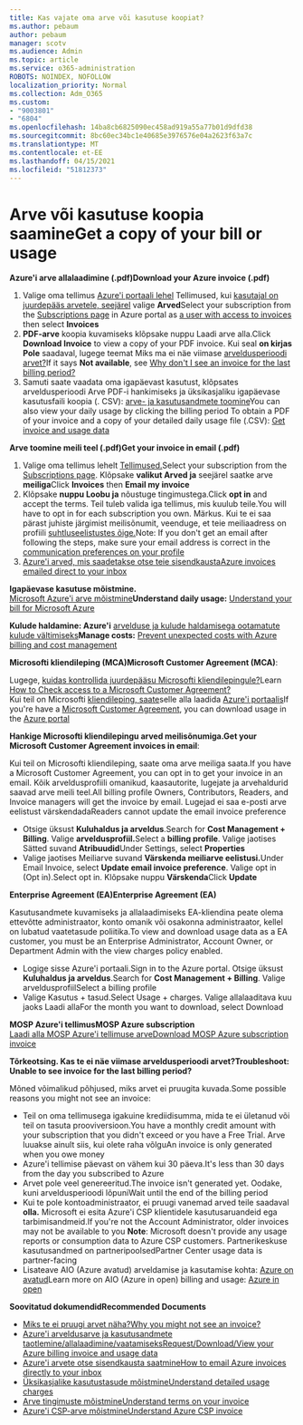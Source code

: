 ```yaml
---
title: Kas vajate oma arve või kasutuse koopiat?
ms.author: pebaum
author: pebaum
manager: scotv
ms.audience: Admin
ms.topic: article
ms.service: o365-administration
ROBOTS: NOINDEX, NOFOLLOW
localization_priority: Normal
ms.collection: Adm_O365
ms.custom:
- "9003801"
- "6804"
ms.openlocfilehash: 14ba8cb6825090ec458ad919a55a77b01d9dfd38
ms.sourcegitcommit: 8bc60ec34bc1e40685e3976576e04a2623f63a7c
ms.translationtype: MT
ms.contentlocale: et-EE
ms.lasthandoff: 04/15/2021
ms.locfileid: "51812373"
---
```

# <a name="get-a-copy-of-your-bill-or-usage"></a><span data-ttu-id="24b98-102">Arve või kasutuse koopia saamine</span><span class="sxs-lookup"><span data-stu-id="24b98-102">Get a copy of your bill or usage</span></span>

<span data-ttu-id="24b98-103">**Azure'i arve allalaadimine (.pdf)**</span><span class="sxs-lookup"><span data-stu-id="24b98-103">**Download your Azure invoice (.pdf)**</span></span>

1. <span data-ttu-id="24b98-104">Valige oma tellimus [Azure'i portaali lehel](https://portal.azure.com/#blade/Microsoft_Azure_Billing/SubscriptionsBlade) Tellimused, kui [kasutajal on juurdepääs arvetele, seejärel](https://docs.microsoft.com/azure/cost-management-billing/manage/manage-billing-access?WT.mc_id=Portal-Microsoft_Azure_Support) valige **Arved**</span><span class="sxs-lookup"><span data-stu-id="24b98-104">Select your subscription from the [Subscriptions page](https://portal.azure.com/#blade/Microsoft_Azure_Billing/SubscriptionsBlade) in Azure portal as [a user with access to invoices](https://docs.microsoft.com/azure/cost-management-billing/manage/manage-billing-access?WT.mc_id=Portal-Microsoft_Azure_Support) then select **Invoices**</span></span>
2. <span data-ttu-id="24b98-105">**PDF-arve** koopia kuvamiseks klõpsake nuppu Laadi arve alla.</span><span class="sxs-lookup"><span data-stu-id="24b98-105">Click **Download Invoice** to view a copy of your PDF invoice.</span></span> <span data-ttu-id="24b98-106">Kui seal **on kirjas Pole** saadaval, lugege teemat Miks ma ei näe viimase [arveldusperioodi arvet?](https://docs.microsoft.com/azure/cost-management-billing/manage/download-azure-invoice-daily-usage-date?WT.mc_id=Portal-Microsoft_Azure_Support#noinvoice)</span><span class="sxs-lookup"><span data-stu-id="24b98-106">If it says **Not available**, see [Why don't I see an invoice for the last billing period?](https://docs.microsoft.com/azure/cost-management-billing/manage/download-azure-invoice-daily-usage-date?WT.mc_id=Portal-Microsoft_Azure_Support#noinvoice)</span></span>
3. <span data-ttu-id="24b98-107">Samuti saate vaadata oma igapäevast kasutust, klõpsates arveldusperioodi Arve PDF-i hankimiseks ja üksikasjaliku igapäevase kasutusfaili koopia (. CSV): [arve- ja kasutusandmete toomine](https://docs.microsoft.com/azure/cost-management-billing/manage/download-azure-invoice-daily-usage-date?WT.mc_id=Portal-Microsoft_Azure_Support)</span><span class="sxs-lookup"><span data-stu-id="24b98-107">You can also view your daily usage by clicking the billing period To obtain a PDF of your invoice and a copy of your detailed daily usage file (.CSV): [Get invoice and usage data](https://docs.microsoft.com/azure/cost-management-billing/manage/download-azure-invoice-daily-usage-date?WT.mc_id=Portal-Microsoft_Azure_Support)</span></span>

<span data-ttu-id="24b98-108">**Arve toomine meili teel (.pdf)**</span><span class="sxs-lookup"><span data-stu-id="24b98-108">**Get your invoice in email (.pdf)**</span></span>

1. <span data-ttu-id="24b98-109">Valige oma tellimus lehelt [Tellimused.](https://ms.portal.azure.com/#blade/Microsoft_Azure_Billing/SubscriptionsBlade)</span><span class="sxs-lookup"><span data-stu-id="24b98-109">Select your subscription from the [Subscriptions page](https://ms.portal.azure.com/#blade/Microsoft_Azure_Billing/SubscriptionsBlade).</span></span> <span data-ttu-id="24b98-110">Klõpsake **valikut Arved ja** seejärel saatke arve **meiliga**</span><span class="sxs-lookup"><span data-stu-id="24b98-110">Click **Invoices** then **Email my invoice**</span></span>
2. <span data-ttu-id="24b98-111">Klõpsake **nuppu Loobu ja** nõustuge tingimustega.</span><span class="sxs-lookup"><span data-stu-id="24b98-111">Click **opt in** and accept the terms.</span></span> <span data-ttu-id="24b98-112">Teil tuleb valida iga tellimus, mis kuulub teile.</span><span class="sxs-lookup"><span data-stu-id="24b98-112">You will have to opt in for each subscription you own.</span></span> <span data-ttu-id="24b98-113">Märkus. Kui te ei saa pärast juhiste järgimist meilisõnumit, veenduge, et teie meiliaadress on profiili [suhtluseelistustes õige.](https://account.windowsazure.com/profile)</span><span class="sxs-lookup"><span data-stu-id="24b98-113">Note: If you don't get an email after following the steps, make sure your email address is correct in the [communication preferences on your profile](https://account.windowsazure.com/profile)</span></span>
3. [<span data-ttu-id="24b98-114">Azure'i arved, mis saadetakse otse teie sisendkausta</span><span class="sxs-lookup"><span data-stu-id="24b98-114">Azure invoices emailed direct to your inbox</span></span>](https://azure.microsoft.com/blog/azure-email-invoices/)

<span data-ttu-id="24b98-115">**Igapäevase kasutuse mõistmine.**  
 [Microsoft Azure'i arve mõistmine](https://docs.microsoft.com/azure/cost-management-billing/understand/review-individual-bill?WT.mc_id=Portal-Microsoft_Azure_Support)</span><span class="sxs-lookup"><span data-stu-id="24b98-115">**Understand daily usage:** 
[Understand your bill for Microsoft Azure](https://docs.microsoft.com/azure/cost-management-billing/understand/review-individual-bill?WT.mc_id=Portal-Microsoft_Azure_Support)</span></span>  

<span data-ttu-id="24b98-116">**Kulude haldamine: Azure'i** [arvelduse ja kulude haldamisega ootamatute kulude vältimiseks](https://docs.microsoft.com/azure/cost-management-billing/manage/getting-started?WT.mc_id=Portal-Microsoft_Azure_Support)</span><span class="sxs-lookup"><span data-stu-id="24b98-116">**Manage costs:** [Prevent unexpected costs with Azure billing and cost management](https://docs.microsoft.com/azure/cost-management-billing/manage/getting-started?WT.mc_id=Portal-Microsoft_Azure_Support)</span></span>  

<span data-ttu-id="24b98-117">**Microsofti kliendileping (MCA)**</span><span class="sxs-lookup"><span data-stu-id="24b98-117">**Microsoft Customer Agreement (MCA)**:</span></span>

<span data-ttu-id="24b98-118">Lugege,  [kuidas kontrollida juurdepääsu Microsofti kliendilepingule?](https://docs.microsoft.com/azure/cost-management-billing/manage/download-azure-invoice-daily-usage-date?WT.mc_id=Portal-Microsoft_Azure_Support#check-access-to-a-microsoft-customer-agreement)</span><span class="sxs-lookup"><span data-stu-id="24b98-118">Learn  [How to Check access to a Microsoft Customer Agreement?](https://docs.microsoft.com/azure/cost-management-billing/manage/download-azure-invoice-daily-usage-date?WT.mc_id=Portal-Microsoft_Azure_Support#check-access-to-a-microsoft-customer-agreement)</span></span>  
<span data-ttu-id="24b98-119">Kui teil on Microsofti [kliendileping, saate](https://docs.microsoft.com/azure/cost-management-billing/manage/download-azure-invoice-daily-usage-date?WT.mc_id=Portal-Microsoft_Azure_Support#check-access-to-a-microsoft-customer-agreement)selle alla laadida [Azure'i portaalis](https://portal.azure.com/)</span><span class="sxs-lookup"><span data-stu-id="24b98-119">If you're have a [Microsoft Customer Agreement](https://docs.microsoft.com/azure/cost-management-billing/manage/download-azure-invoice-daily-usage-date?WT.mc_id=Portal-Microsoft_Azure_Support#check-access-to-a-microsoft-customer-agreement), you can download usage in the [Azure portal](https://portal.azure.com/)</span></span>

<span data-ttu-id="24b98-120">**Hankige Microsofti kliendilepingu arved meilisõnumiga.**</span><span class="sxs-lookup"><span data-stu-id="24b98-120">**Get your Microsoft Customer Agreement invoices in email**:</span></span>

<span data-ttu-id="24b98-121">Kui teil on Microsofti kliendileping, saate oma arve meiliga saata.</span><span class="sxs-lookup"><span data-stu-id="24b98-121">If you have a Microsoft Customer Agreement, you can opt in to get your invoice in an email.</span></span> <span data-ttu-id="24b98-122">Kõik arveldusprofiili omanikud, kaasautorite, lugejate ja arvehaldurid saavad arve meili teel.</span><span class="sxs-lookup"><span data-stu-id="24b98-122">All billing profile Owners, Contributors, Readers, and Invoice managers will get the invoice by email.</span></span> <span data-ttu-id="24b98-123">Lugejad ei saa e-posti arve eelistust värskendada</span><span class="sxs-lookup"><span data-stu-id="24b98-123">Readers cannot update the email invoice preference</span></span>

- <span data-ttu-id="24b98-124">Otsige üksust **Kuluhaldus ja arveldus**.</span><span class="sxs-lookup"><span data-stu-id="24b98-124">Search for **Cost Management + Billing**.</span></span> <span data-ttu-id="24b98-125">Valige **arveldusprofiil.**</span><span class="sxs-lookup"><span data-stu-id="24b98-125">Select a **billing profile**.</span></span> <span data-ttu-id="24b98-126">Valige jaotises Sätted suvand **Atribuudid**</span><span class="sxs-lookup"><span data-stu-id="24b98-126">Under Settings, select **Properties**</span></span>
- <span data-ttu-id="24b98-127">Valige jaotises Meiliarve suvand **Värskenda meiliarve eelistusi.**</span><span class="sxs-lookup"><span data-stu-id="24b98-127">Under Email Invoice, select **Update email invoice preference**.</span></span> <span data-ttu-id="24b98-128">Valige opt in (Opt in).</span><span class="sxs-lookup"><span data-stu-id="24b98-128">Select opt in.</span></span> <span data-ttu-id="24b98-129">Klõpsake nuppu **Värskenda**</span><span class="sxs-lookup"><span data-stu-id="24b98-129">Click **Update**</span></span>

<span data-ttu-id="24b98-130">**Enterprise Agreement (EA)**</span><span class="sxs-lookup"><span data-stu-id="24b98-130">**Enterprise Agreement (EA)**</span></span>

<span data-ttu-id="24b98-131">Kasutusandmete kuvamiseks ja allalaadimiseks EA-kliendina peate olema ettevõtte administraator, konto omanik või osakonna administraator, kellel on lubatud vaatetasude poliitika.</span><span class="sxs-lookup"><span data-stu-id="24b98-131">To view and download usage data as a EA customer, you must be an Enterprise Administrator, Account Owner, or Department Admin with the view charges policy enabled.</span></span>

- <span data-ttu-id="24b98-132">Logige sisse Azure'i portaali.</span><span class="sxs-lookup"><span data-stu-id="24b98-132">Sign in to the Azure portal.</span></span> <span data-ttu-id="24b98-133">Otsige üksust **Kuluhaldus ja arveldus**.</span><span class="sxs-lookup"><span data-stu-id="24b98-133">Search for **Cost Management + Billing**.</span></span> <span data-ttu-id="24b98-134">Valige arveldusprofiil</span><span class="sxs-lookup"><span data-stu-id="24b98-134">Select a billing profile</span></span>
- <span data-ttu-id="24b98-135">Valige Kasutus + tasud.</span><span class="sxs-lookup"><span data-stu-id="24b98-135">Select Usage + charges.</span></span> <span data-ttu-id="24b98-136">Valige allalaaditava kuu jaoks Laadi alla</span><span class="sxs-lookup"><span data-stu-id="24b98-136">For the month you want to download, select Download</span></span>

<span data-ttu-id="24b98-137">**MOSP Azure'i tellimus**</span><span class="sxs-lookup"><span data-stu-id="24b98-137">**MOSP Azure subscription**</span></span>  
[<span data-ttu-id="24b98-138">Laadi alla MOSP Azure'i tellimuse arve</span><span class="sxs-lookup"><span data-stu-id="24b98-138">Download MOSP Azure subscription invoice</span></span>](https://docs.microsoft.com/azure/cost-management-billing/understand/download-azure-invoice?WT.mc_id=Portal-Microsoft_Azure_Support#download-your-mosp-azure-subscription-invoice)

<span data-ttu-id="24b98-139">**Tõrkeotsing. Kas te ei näe viimase arveldusperioodi arvet?**</span><span class="sxs-lookup"><span data-stu-id="24b98-139">**Troubleshoot: Unable to see invoice for the last billing period?**</span></span>

<span data-ttu-id="24b98-140">Mõned võimalikud põhjused, miks arvet ei pruugita kuvada.</span><span class="sxs-lookup"><span data-stu-id="24b98-140">Some possible reasons you might not see an invoice:</span></span>

- <span data-ttu-id="24b98-141">Teil on oma tellimusega igakuine krediidisumma, mida te ei ületanud või teil on tasuta prooviversioon.</span><span class="sxs-lookup"><span data-stu-id="24b98-141">You have a monthly credit amount with your subscription that you didn't exceed or you have a Free Trial.</span></span> <span data-ttu-id="24b98-142">Arve luuakse ainult siis, kui olete raha võlgu</span><span class="sxs-lookup"><span data-stu-id="24b98-142">An invoice is only generated when you owe money</span></span>
- <span data-ttu-id="24b98-143">Azure'i tellimise päevast on vähem kui 30 päeva.</span><span class="sxs-lookup"><span data-stu-id="24b98-143">It's less than 30 days from the day you subscribed to Azure</span></span>
- <span data-ttu-id="24b98-144">Arvet pole veel genereeritud.</span><span class="sxs-lookup"><span data-stu-id="24b98-144">The invoice isn't generated yet.</span></span> <span data-ttu-id="24b98-145">Oodake, kuni arveldusperioodi lõpuni</span><span class="sxs-lookup"><span data-stu-id="24b98-145">Wait until the end of the billing period</span></span>
- <span data-ttu-id="24b98-146">Kui te pole kontoadministraator, ei pruugi vanemad arved teile saadaval **olla.** Microsoft ei esita Azure'i CSP klientidele kasutusaruandeid ega tarbimisandmeid.</span><span class="sxs-lookup"><span data-stu-id="24b98-146">If you're not the Account Administrator, older invoices may not be available to you **Note**: Microsoft doesn't provide any usage reports or consumption data to Azure CSP customers.</span></span> <span data-ttu-id="24b98-147">Partnerikeskuse kasutusandmed on partneripoolsed</span><span class="sxs-lookup"><span data-stu-id="24b98-147">Partner Center usage data is partner-facing</span></span>
- <span data-ttu-id="24b98-148">Lisateave AIO (Azure avatud) arveldamise ja kasutamise kohta: [Azure on avatud](https://azure.microsoft.com/offers/ms-azr-0111p/)</span><span class="sxs-lookup"><span data-stu-id="24b98-148">Learn more on AIO (Azure in open) billing and usage: [Azure in open](https://azure.microsoft.com/offers/ms-azr-0111p/)</span></span>

<span data-ttu-id="24b98-149">**Soovitatud dokumendid**</span><span class="sxs-lookup"><span data-stu-id="24b98-149">**Recommended Documents**</span></span>

- [<span data-ttu-id="24b98-150">Miks te ei pruugi arvet näha?</span><span class="sxs-lookup"><span data-stu-id="24b98-150">Why you might not see an invoice?</span></span>](https://docs.microsoft.com/azure/cost-management-billing/understand/download-azure-invoice?WT.mc_id=Portal-Microsoft_Azure_Support#noinvoice)
- [<span data-ttu-id="24b98-151">Azure'i arveldusarve ja kasutusandmete taotlemine/allalaadimine/vaatamiseks</span><span class="sxs-lookup"><span data-stu-id="24b98-151">Request/Download/View your Azure billing invoice and usage data</span></span>](https://docs.microsoft.com/azure/cost-management-billing/manage/download-azure-invoice-daily-usage-date?WT.mc_id=Portal-Microsoft_Azure_Support)
- [<span data-ttu-id="24b98-152">Azure'i arvete otse sisendkausta saatmine</span><span class="sxs-lookup"><span data-stu-id="24b98-152">How to email Azure invoices directly to your inbox</span></span>](https://docs.microsoft.com/azure/cost-management-billing/manage/download-azure-invoice-daily-usage-date?WT.mc_id=Portal-Microsoft_Azure_Support)
- [<span data-ttu-id="24b98-153">Üksikasjalike kasutustasude mõistmine</span><span class="sxs-lookup"><span data-stu-id="24b98-153">Understand detailed usage charges</span></span>](https://docs.microsoft.com/azure/cost-management-billing/understand/review-individual-bill?WT.mc_id=Portal-Microsoft_Azure_Support#csv)
- [<span data-ttu-id="24b98-154">Arve tingimuste mõistmine</span><span class="sxs-lookup"><span data-stu-id="24b98-154">Understand terms on your invoice</span></span>](https://docs.microsoft.com/azure/cost-management-billing/understand/understand-invoice?WT.mc_id=Portal-Microsoft_Azure_Support)
- [<span data-ttu-id="24b98-155">Azure'i CSP-arve mõistmine</span><span class="sxs-lookup"><span data-stu-id="24b98-155">Understand Azure CSP invoice</span></span>](https://docs.microsoft.com/partner-center/azure-plan-lp?WT.mc_id=Portal-Microsoft_Azure_Support)
